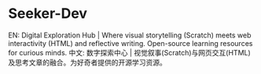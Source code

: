 # Seeker-Dev
EN: Digital Exploration Hub | Where visual storytelling (Scratch) meets web interactivity (HTML) and reflective writing. Open-source learning resources for curious minds. 中文: 数字探索中心 | 视觉叙事(Scratch)与网页交互(HTML)及思考文章的融合。为好奇者提供的开源学习资源。
